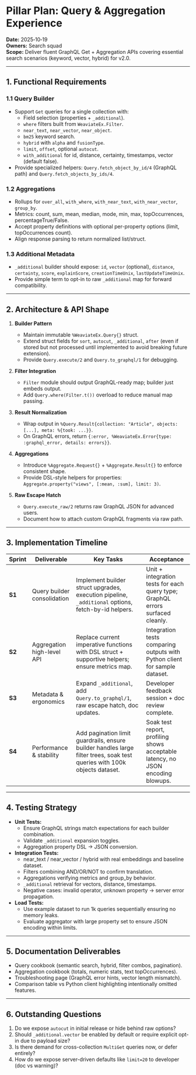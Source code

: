 # Pillar Plan: Query & Aggregation Experience

**Date:** 2025‑10‑19  
**Owners:** Search squad  
**Scope:** Deliver fluent GraphQL Get + Aggregation APIs covering essential search scenarios (keyword, vector, hybrid) for v2.0.

---

## 1. Functional Requirements

### 1.1 Query Builder

- Support `Get` queries for a single collection with:  
  - Field selection (properties + `_additional`).  
  - `where` filters built from `WeaviateEx.Filter`.  
  - `near_text`, `near_vector`, `near_object`.  
  - `bm25` keyword search.  
  - `hybrid` with `alpha` and `fusionType`.  
  - `limit`, `offset`, optional `autocut`.  
  - `with_additional` for id, distance, certainty, timestamps, vector (default false).  
- Provide specialized helpers: `Query.fetch_object_by_id/4` (GraphQL path) and `Query.fetch_objects_by_ids/4`.

### 1.2 Aggregations

- Rollups for `over_all`, `with_where`, `with_near_text`, `with_near_vector`, `group_by`.  
- Metrics: count, sum, mean, median, mode, min, max, topOccurrences, percentageTrue/False.  
- Accept property definitions with optional per-property options (limit, topOccurrences count).  
- Align response parsing to return normalized list/struct.

### 1.3 Additional Metadata

- `_additional` builder should expose: `id`, `vector` (optional), `distance`, `certainty`, `score`, `explainScore`, `creationTimeUnix`, `lastUpdateTimeUnix`.  
- Provide simple term to opt-in to raw `_additional` map for forward compatibility.

---

## 2. Architecture & API Shape

1. **Builder Pattern**  
   - Maintain immutable `%WeaviateEx.Query{}` struct.  
   - Extend struct fields for `sort`, `autocut`, `_additional`, `after` (even if stored but not processed until implemented to avoid breaking future extension).  
   - Provide `Query.execute/2` and `Query.to_graphql/1` for debugging.

2. **Filter Integration**  
   - `Filter` module should output GraphQL-ready map; builder just embeds output.  
   - Add `Query.where(Filter.t())` overload to reduce manual map passing.

3. **Result Normalization**  
   - Wrap output in `%Query.Result{collection: "Article", objects: [...], meta: %{took: ...}}`.  
   - On GraphQL errors, return `{:error, %WeaviateEx.Error{type: :graphql_error, details: errors}}`.

4. **Aggregations**  
   - Introduce `%Aggregate.Request{}` + `%Aggregate.Result{}` to enforce consistent shape.  
   - Provide DSL-style helpers for properties: `Aggregate.property("views", [:mean, :sum], limit: 3)`.

5. **Raw Escape Hatch**  
   - `Query.execute_raw/2` returns raw GraphQL JSON for advanced users.  
   - Document how to attach custom GraphQL fragments via raw path.

---

## 3. Implementation Timeline

| Sprint | Deliverable | Key Tasks | Acceptance |
| --- | --- | --- | --- |
| **S1** | Query builder consolidation | Implement builder struct upgrades, execution pipeline, `_additional` options, fetch-by-id helpers. | Unit + integration tests for each query type; GraphQL errors surfaced cleanly. |
| **S2** | Aggregation high-level API | Replace current imperative functions with DSL struct + supportive helpers; ensure metrics map. | Integration tests comparing outputs with Python client for sample dataset. |
| **S3** | Metadata & ergonomics | Expand `_additional`, add `Query.to_graphql/1`, raw escape hatch, doc updates. | Developer feedback session + doc review complete. |
| **S4** | Performance & stability | Add pagination limit guardrails, ensure builder handles large filter trees, soak test queries with 100k objects dataset. | Soak test report, profiling shows acceptable latency, no JSON encoding blowups. |

---

## 4. Testing Strategy

- **Unit Tests:**  
  - Ensure GraphQL strings match expectations for each builder combination.  
  - Validate `_additional` expansion toggles.  
  - Aggregation property DSL -> JSON conversion.
- **Integration Tests:**  
  - near_text / near_vector / hybrid with real embeddings and baseline dataset.  
  - Filters combining AND/OR/NOT to confirm translation.  
  - Aggregations verifying metrics and group_by behavior.  
  - `_additional` retrieval for vectors, distance, timestamps.  
  - Negative cases: invalid operator, unknown property -> server error propagation.
- **Load Tests:**  
  - Use example dataset to run 1k queries sequentially ensuring no memory leaks.  
  - Evaluate aggregator with large property set to ensure JSON encoding within limits.

---

## 5. Documentation Deliverables

- Query cookbook (semantic search, hybrid, filter combos, pagination).  
- Aggregation cookbook (totals, numeric stats, text topOccurrences).  
- Troubleshooting page (GraphQL error hints, vector length mismatch).  
- Comparison table vs Python client highlighting intentionally omitted features.

---

## 6. Outstanding Questions

1. Do we expose `autocut` in initial release or hide behind raw options?  
2. Should `_additional.vector` be enabled by default or require explicit opt-in due to payload size?  
3. Is there demand for cross-collection `MultiGet` queries now, or defer entirely?  
4. How do we expose server-driven defaults like `limit=20` to developer (doc vs warning)?

